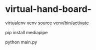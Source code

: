 # virtual-hand-board-

virtualenv venv 
source venv/bin/activate

pip install mediapipe

python main.py
